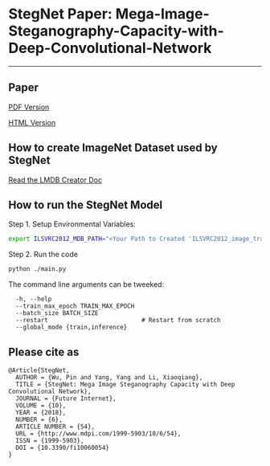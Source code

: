 # StegNet Paper: Mega-Image-Steganography-Capacity-with-Deep-Convolutional-Network
---

## Paper

[PDF Version](./paper/StegNet-Mega-Image-Steganography-Capacity-with-Deep-Convolutional-Network.pdf)

[HTML Version](http://www.mdpi.com/1999-5903/10/6/54/htm)


## How to create ImageNet Dataset used by StegNet

[Read the LMDB Creator Doc](./lmdb_creator/README.md)


## How to run the StegNet Model

Step 1. Setup Environmental Variables:

```bash
export ILSVRC2012_MDB_PATH="<Your Path to Created 'ILSVRC2012_image_train.mdb' Directory>"
```

Step 2. Run the code

```bash
python ./main.py
```

The command line arguments can be tweeked:
```
  -h, --help
  --train_max_epoch TRAIN_MAX_EPOCH
  --batch_size BATCH_SIZE
  --restart                          # Restart from scratch
  --global_mode {train,inference}
```

## Please cite as

```
@Article{StegNet,
  AUTHOR = {Wu, Pin and Yang, Yang and Li, Xiaoqiang},
  TITLE = {StegNet: Mega Image Steganography Capacity with Deep Convolutional Network},
  JOURNAL = {Future Internet},
  VOLUME = {10},
  YEAR = {2018},
  NUMBER = {6},
  ARTICLE NUMBER = {54},
  URL = {http://www.mdpi.com/1999-5903/10/6/54},
  ISSN = {1999-5903},
  DOI = {10.3390/fi10060054}
}
```
